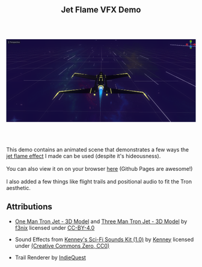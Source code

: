 <h2 align="center">Jet Flame VFX Demo</h2>
<p align="center">
</p>
<br></br>

<p align="center">
    <img src="assets/prc/jet_screenshot.PNG" alt="Screenshot" title="Jet Flame VFX (Godot Shader)" width="800px">
</p>
<br></br>

This demo contains an animated scene that demonstrates a few ways the [jet flame effect](https://www.github.com/zikorano/jet-flame-vfx) I made can be used (despite it's hideousness).
<br></br>
You can also view it on on your browser [here](https://zikorano.github.io/jet-flame-vfx-demo/) (Github Pages are awesome!)
<br></br> I also added a few things like flight trails and positional audio to fit the Tron aesthetic.

## Attributions

- [One Man Tron Jet - 3D Model](https://sketchfab.com/3d-models/one-man-light-jet-tron-054e06c1342540d99cd6752e6d65634e) and [Three Man Tron Jet - 3D Model](https://sketchfab.com/3d-models/three-man-light-jet-tron-f51a9bbecbf74c3294b88abd55a1de34) by [f3nix](https://sketchfab.com/f3nix) licensed under [CC-BY-4.0](http://creativecommons.org/licenses/by/4.0/)

- Sound Effects from [Kenney's Sci-Fi Sounds Kit (1.0)](http://www.kenney.nl) by [Kenney](http://twitter.com/KenneyNL) licensed under [(Creative Commons Zero, CC0)](http://creativecommons.org/publicdomain/zero/1.0/)

- Trail Renderer by [IndieQuest](https://github.com/IndieQuest/DogFightTutorial)



